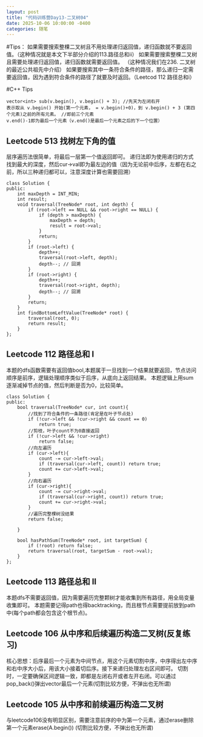 ```yaml
---
layout: post
title: "代码训练营Day13-二叉树04"
date: 2025-10-06 10:00:00 -0400
categories: 随笔
---
```

#Tips：
如果需要搜索整棵二叉树且不用处理递归返回值，递归函数就不要返回值。（这种情况就是本文下半部分介绍的113.路径总和ii）
如果需要搜索整棵二叉树且需要处理递归返回值，递归函数就需要返回值。 （这种情况我们在236. 二叉树的最近公共祖先中介绍）
如果要搜索其中一条符合条件的路径，那么递归一定需要返回值，因为遇到符合条件的路径了就要及时返回。（Leetcod 112 路径总和i）

#C++ Tips
```
vector<int> sub(v.begin(), v.begin() + 3); //先天为左闭右开
表示取从 v.begin() 开始(第一个元素， = v.begin()+0)，到 v.begin() + 3 (第四个元素)之前的所有元素。 //即前三个元素
v.end()-1即为最后一个元素（v.end()是最后一个元素之后的下一个位置）
```


## Leetcode 513 找树左下角的值
层序遍历法很简单，将最后一层第一个值返回即可。
递归法即为使用递归的方式找到最大的深度，然后cur->val即为最左边的值（因为无论前中后序，左都在右之前，所以三种递归都可以，注意深度计算也需要回溯）
```
class Solution {
public:
    int maxDepth = INT_MIN;
    int result;
    void traversal(TreeNode* root, int depth) {
        if (root->left == NULL && root->right == NULL) {
            if (depth > maxDepth) {
                maxDepth = depth;
                result = root->val;
            }
            return;
        }
        if (root->left) {
            depth++;
            traversal(root->left, depth);
            depth--; // 回溯
        }
        if (root->right) {
            depth++;
            traversal(root->right, depth);
            depth--; // 回溯
        }
        return;
    }
    int findBottomLeftValue(TreeNode* root) {
        traversal(root, 0);
        return result;
    }
};
```

## Leetcode 112 路径总和 I
本题的dfs函数需要有返回值bool,本题属于一旦找到一个结果就要返回，节点访问顺序是前序，逻辑处理顺序类似于后序，从底向上返回结果。
本题逻辑上用sum逐渐减掉节点的值，然后判断是否为0，比较简单。
```
class Solution {
public:
    bool traversal(TreeNode* cur, int count){
        //找到了符合条件的一条路径(肯定是在叶子节点处)
        if (!cur->left && !cur->right && count == 0)
            return true;
        //剪枝，叶子count不为0直接返回
        if (!cur->left && !cur->right) 
            return false;
        //向左遍历
        if (cur->left){
            count -= cur->left->val;
            if (traversal(cur->left, count)) return true;
            count += cur->left->val;
        }
        //向右遍历
        if (cur->right){
            count -= cur->right->val;
            if (traversal(cur->right, count)) return true;
            count += cur->right->val;
        }
        //遍历完整棵树没结果
        return false;
        
    }

    bool hasPathSum(TreeNode* root, int targetSum) {
        if (!root) return false;
        return traversal(root, targetSum - root->val);
    }
};
```
## Leetcode 113 路径总和 II
本题dfs不需要返回值，因为需要遍历完整颗树才能收集到所有路径，用全局变量收集即可。
本题需要记得path也得backtracking，而且根节点需要提前放到path中(每个path都会包含这个根节点)。


## Leetcode 106 从中序和后续遍历构造二叉树(反复练习)
核心思想：后序最后一个元素为中间节点，用这个元素切割中序，中序得出左中序和右中序大小后，用该大小接着切后序。接下来递归处理左右区间即可。
切割时，一定要确保区间逻辑一致，即都是左闭右开或者左开右闭。可以通过pop_back()弹出vector最后一个元素(切割比较方便，不弹出也无所谓)

## Leetcode 105 从中序和前续遍历构造二叉树
与leetcode106没有明显区别，需要注意前序的中为第一个元素，通过erase删除第一个元素erase(A.begin()) (切割比较方便，不弹出也无所谓)





